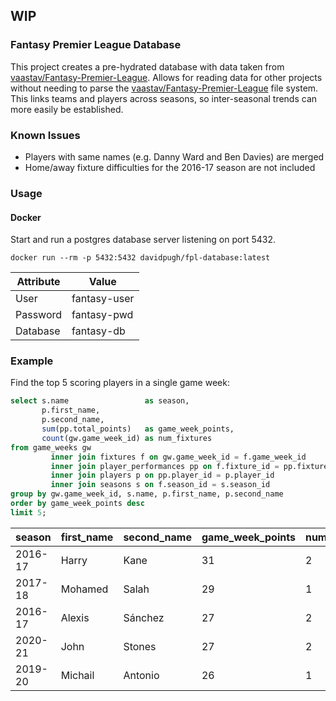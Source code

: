 ## WIP

### Fantasy Premier League Database

This project creates a pre-hydrated database with data taken from [vaastav/Fantasy-Premier-League](https://github.com/vaastav/Fantasy-Premier-League). Allows for reading data for other projects without needing to parse the [vaastav/Fantasy-Premier-League](https://github.com/vaastav/Fantasy-Premier-League) file system. This links teams and players across seasons, so inter-seasonal trends can more easily be established. 


### Known Issues

- Players with same names (e.g. Danny Ward and Ben Davies) are merged
- Home/away fixture difficulties for the 2016-17 season are not included


### Usage

#### Docker

Start and run a postgres database server listening on port 5432.

```
docker run --rm -p 5432:5432 davidpugh/fpl-database:latest
```

| Attribute | Value        |
|-----------|--------------|
| User      | fantasy-user |
| Password  | fantasy-pwd  |
| Database  | fantasy-db   |

### Example

Find the top 5 scoring players in a single game week:

```sql
select s.name                 as season,
       p.first_name,
       p.second_name,
       sum(pp.total_points)   as game_week_points,
       count(gw.game_week_id) as num_fixtures
from game_weeks gw
         inner join fixtures f on gw.game_week_id = f.game_week_id
         inner join player_performances pp on f.fixture_id = pp.fixture_id
         inner join players p on pp.player_id = p.player_id
         inner join seasons s on f.season_id = s.season_id
group by gw.game_week_id, s.name, p.first_name, p.second_name
order by game_week_points desc
limit 5;
```


| season | first\_name | second\_name | game\_week\_points | num\_fixtures |
| :--- | :--- | :--- | :--- | :--- |
| 2016-17 | Harry | Kane | 31 | 2 |
| 2017-18 | Mohamed | Salah | 29 | 1 |
| 2016-17 | Alexis | Sánchez | 27 | 2 |
| 2020-21 | John | Stones | 27 | 2 |
| 2019-20 | Michail | Antonio | 26 | 1 |

